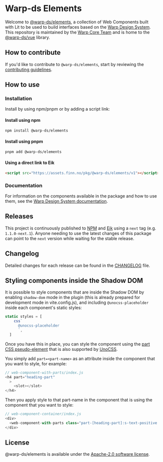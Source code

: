 # Warp-ds Elements

Welcome to [@warp-ds/elements](https://github.com/warp-ds/elements),
a collection of Web Components built with Lit to be used to build interfaces based on the [Warp Design System](https://github.com/warp-ds/).
This repository is maintained by the [Warp Core Team](https://github.com/orgs/warp-ds/teams/warp-core-team)
and is home to the [@warp-ds/vue](https://www.npmjs.com/package/@warp-ds/elements) library.


## How to contribute

If you'd like to contribute to `@warp-ds/elements`,
start by reviewing the [contributing guidelines](CONTRIBUTING.md).


## How to use

### Installation

Install by using npm/pnpm or by adding a script link:

#### Install using npm
```sh
npm install @warp-ds/elements
```

#### Install using pnpm
```sh
pnpm add @warp-ds/elements
```

#### Using a direct link to Eik
```html
<script src="https://assets.finn.no/pkg/@warp-ds/elements/v1"></script>
```

### Documentation

For information on the components available in the package and how to use them,
see the [Warp Design System documentation](https://warp-ds.github.io/tech-docs/).


## Releases

This project is continuously published to [NPM](https://www.npmjs.com/package/@warp-ds/elements) and [Eik](https://assets.finn.no/pkg/@warp-ds/elements) using a `next` tag (e.g. `1.1.0-next.1`).
Anyone needing to use the latest changes of this package can point to the `next` version while waiting for the stable release.


## Changelog

Detailed changes for each release can be found in the [CHANGELOG](CHANGELOG.md) file.

## Styling components inside the Shadow DOM

It is possible to style components that are inside the Shadow DOM by enabling `shadow-dom` mode in the plugin (this is already prepared for development mode in vite.config.js), and including `@unocss-placeholder` inside each component's static styles:

```js
static styles = [
    css`
      @unocss-placeholder
      `,
  ]
```

Once you have this in place, you can style the component using the [part CSS pseudo-element](https://developer.mozilla.org/en-US/docs/Web/CSS/::part) that is also supported by [UnoCSS](https://unocss.dev/integrations/vite#part-built-in-support).

You simply add `part=<part-name>` as an attribute inside the component that you want to style, for example:
```js
// web-component-with-parts/index.js
<h4 part="heading-part"
  >
    <slot></slot>
</h4>
```

Then you apply style to that part-name in the component that is using the component that you want to style:
```js
// web-component-container/index.js
<div>
  <web-component-with-parts class="part-[heading-part]:s-text-positive part-[heading-part]:pl-4"></web-component-with-parts>
</div>
```



## License

@warp-ds/elements is available under the [Apache-2.0 software license](https://github.com/warp-ds/elements/blob/main/LICENSE).
